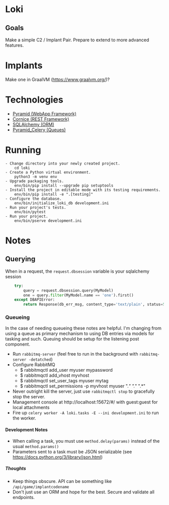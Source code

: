 # Loki

## Goals

Make a simple C2 / Implant Pair.  Prepare to extend to more advanced features.


# Implants

Make one in GraalVM (https://www.graalvm.org/)?

# Technologies

  - [Pyramid (WebApp Framework)](https://trypyramid.com/)
  - [Cornice (REST Framework)](https://cornice.readthedocs.io/en/latest/)
  - [SQLAlchemy (ORM)](http://www.sqlalchemy.org/)
  - [Pyramid_Celery (Queues)](https://github.com/sontek/pyramid_celery)
  
# Running

```
- Change directory into your newly created project.
    cd loki
- Create a Python virtual environment.
    python3 -m venv env
- Upgrade packaging tools.
    env/bin/pip install --upgrade pip setuptools
- Install the project in editable mode with its testing requirements.
    env/bin/pip install -e ".[testing]"
- Configure the database.
    env/bin/initialize_loki_db development.ini
- Run your project's tests.
    env/bin/pytest
- Run your project.
    env/bin/pserve development.ini
```

# Notes

## Querying
When in a request, the `request.dbsession` variable is your sqlalchemy session

```python
    try:
        query = request.dbsession.query(MyModel)
        one = query.filter(MyModel.name == 'one').first()
    except DBAPIError:
        return Response(db_err_msg, content_type='text/plain', status=500)
```

### Queueing
In the case of needing queueing these notes are helpful.  I'm changing from using a queue as primary mechanism to using
DB entries via models for tasking and such. Queuing should be setup for the listening post component.

  - Run `rabbitmq-server` (feel free to run in the background with `rabbitmq-server -detatched`)
  - Configure RabbitMQ
    - $ rabbitmqctl add_user myuser mypassword
    - $ rabbitmqctl add_vhost myvhost
    - $ rabbitmqctl set_user_tags myuser mytag
    - $ rabbitmqctl set_permissions -p myvhost myuser ".*" ".*" ".*"
  - Never outright kill the server, just use `rabbitmqctl stop` to gracefully stop the server.
  - Management console at http://localhost:15672/#/  with guest:guest for local attachments
  - Fire up `celery worker -A loki.tasks -E --ini development.ini` to run the worker.

#### Development Notes
  
  - When calling a task, you must use `method.delay(params)` instead of the usual `method.params()`
  - Parameters sent to a task must be JSON serializable (see https://docs.python.org/3/library/json.html)

##### Thoughts
  - Keep things obscure.  API can be something like `/api/game/implantcodename`
  - Don't just use an ORM and hope for the best. Secure and validate all endpoints.
